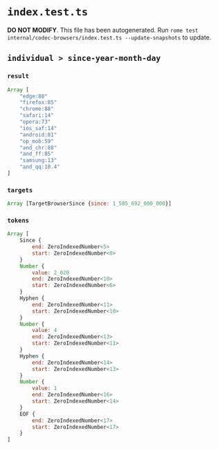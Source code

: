 # `index.test.ts`

**DO NOT MODIFY**. This file has been autogenerated. Run `rome test internal/codec-browsers/index.test.ts --update-snapshots` to update.

## `individual > since-year-month-day`

### `result`

```javascript
Array [
	"edge:88"
	"firefox:85"
	"chrome:88"
	"safari:14"
	"opera:73"
	"ios_saf:14"
	"android:81"
	"op_mob:59"
	"and_chr:88"
	"and_ff:85"
	"samsung:13"
	"and_qq:10.4"
]
```

### `targets`

```javascript
Array [TargetBrowserSince {since: 1_585_692_000_000}]
```

### `tokens`

```javascript
Array [
	Since {
		end: ZeroIndexedNumber<5>
		start: ZeroIndexedNumber<0>
	}
	Number {
		value: 2_020
		end: ZeroIndexedNumber<10>
		start: ZeroIndexedNumber<6>
	}
	Hyphen {
		end: ZeroIndexedNumber<11>
		start: ZeroIndexedNumber<10>
	}
	Number {
		value: 4
		end: ZeroIndexedNumber<13>
		start: ZeroIndexedNumber<11>
	}
	Hyphen {
		end: ZeroIndexedNumber<14>
		start: ZeroIndexedNumber<13>
	}
	Number {
		value: 1
		end: ZeroIndexedNumber<16>
		start: ZeroIndexedNumber<14>
	}
	EOF {
		end: ZeroIndexedNumber<17>
		start: ZeroIndexedNumber<17>
	}
]
```
